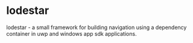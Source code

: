 # lodestar
lodestar - a small framework for building navigation using a dependency container in uwp and windows app sdk applications.
